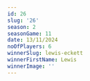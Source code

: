 ```yaml
---
id: 26
slug: '26'
season: 2
seasonGame: 11
date: 13/11/2024
noOfPlayers: 6
winnerSlug: lewis-eckett
winnerFirstName: Lewis
winnerImage: ''
---
```

